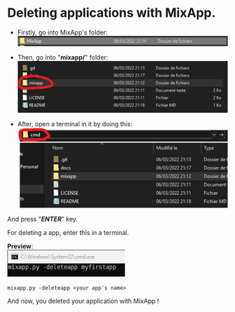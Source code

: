 # Deleting applications with MixApp.

- Firstly, go into MixApp's folder:
<br><img src="screens/screen1.png"></img>

- Then, go into "**mixapp/**" folder:
<br><img src="screens/screen2.png"></img>

- After, open a terminal in it by doing this:
<br><img src="screens/screen3.png"></img>

And press "***ENTER***" key.

For deleting a app, enter this in a terminal.

**Preview**:
<br><img src="screens/screen5.png"></img>

````batch
mixapp.py -deleteapp <your app's name>
````

And now, you deleted your application with MixApp !